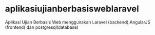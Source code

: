 # aplikasiujianberbasisweblaravel
Aplikasi Ujian Berbasis Web menggunakan Laravel (backend),AngularJS (frontend) dan postgresql(database)
